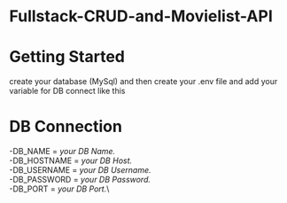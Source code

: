 # Fullstack-CRUD-and-Movielist-API
# Getting Started
 create your database (MySql) and then create your .env file and add your variable for DB connect like this
# DB Connection
-DB_NAME = *your DB Name.*\
-DB_HOSTNAME = *your DB Host.*\
-DB_USERNAME = *your DB Username.*\
-DB_PASSWORD = *your DB Password.*\
-DB_PORT = *your DB Port.*\
